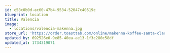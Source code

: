 ```yaml
---
id: c58c0b0d-ac60-47b4-9534-52047c40519c
blueprint: location
title: Valencia
image:
  - locations/valencia-makenna.jpg
store_url: 'https://order.toasttab.com/online/makenna-koffee-santa-clarita-23881-newhall-ranch-rd'
updated_by: 692526e0-9e85-40ea-ae13-1f3c280c58df
updated_at: 1734319071
---
```

